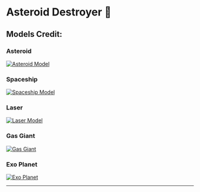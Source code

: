 # **Asteroid Destroyer 🚀**

## **Models Credit:**

### **Asteroid**

[![Asteroid Model](https://img.shields.io/badge/View%20Model-%230098da?style=flat-square&logo=sketchfab)](https://sketchfab.com/3d-models/asteroid-04a7fdda5dfe4f8fb16d1c2fa8b1bf52)

### **Spaceship**

[![Spaceship Model](https://img.shields.io/badge/View%20Model-%230098da?style=flat-square&logo=sketchfab)](https://sketchfab.com/3d-models/spaceship-o-100-mk2-e62c25d5f5474af3921170716efaba6e)

### **Laser**

[![Laser Model](https://img.shields.io/badge/View%20Model-%230098da?style=flat-square&logo=sketchfab)](https://sketchfab.com/3d-models/random-light-saber-free-14b3e8bbe1af4ffcaa208c0402d3e6d0)

### **Gas Giant**

[![Gas Giant](https://img.shields.io/badge/View%20Model-%230098da?style=flat-square&logo=sketchfab)](https://sketchfab.com/3d-models/gas-giant-aa328c29ddb94b6db32e44a1c2bf6993)

### **Exo Planet**

[![Exo Planet](https://img.shields.io/badge/View%20Model-%230098da?style=flat-square&logo=sketchfab)](https://sketchfab.com/3d-models/terrestrial-planet-or-exo-planet-b15fcf8a65f64119a399bb5ecfc77ea3)

---
